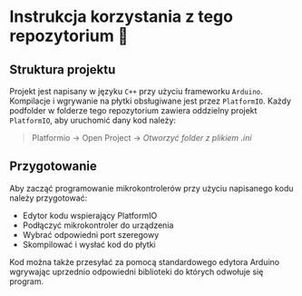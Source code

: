 # Instrukcja korzystania z tego repozytorium 🚀

## Struktura projektu

Projekt jest napisany w języku `C++` przy użyciu frameworku `Arduino`. Kompilacje i wgrywanie na płytki obsługiwane jest przez `PlatformIO`. Każdy podfolder w folderze tego repozytorium zawiera oddzielny projekt `PlatformIO`, aby uruchomić dany kod należy: 

> Platformio -> Open Project -> *Otworzyć folder z plikiem .ini* 

## Przygotowanie

Aby zacząć programowanie mikrokontrolerów przy użyciu napisanego kodu należy przygotować:

- Edytor kodu wspierający PlatformIO
- Podłączyć mikrokontroler do urządzenia
- Wybrać odpowiedni port szeregowy
- Skompilować i wysłać kod do płytki

Kod można także przesyłać za pomocą standardowego edytora Arduino wgrywając uprzednio odpowiedni biblioteki do których odwołuje się program. 